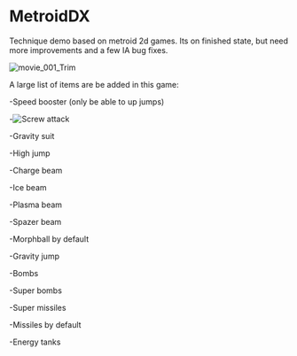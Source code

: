  
# MetroidDX
Technique demo based on metroid 2d games.
Its on finished state, but need more improvements and a few IA bug fixes.

![movie_001_Trim](https://user-images.githubusercontent.com/51692672/111498947-3226b480-8721-11eb-8085-c0a00b50c878.gif)

A large list of items are be added in this game:

-Speed booster (only be able to up jumps)

-![Screw attack](https://imgur.com//a//aAidgHc)


-Gravity suit

-High jump

-Charge beam

-Ice beam

-Plasma beam

-Spazer beam

-Morphball by default

-Gravity jump

-Bombs

-Super bombs

-Super missiles

-Missiles by default

-Energy tanks
